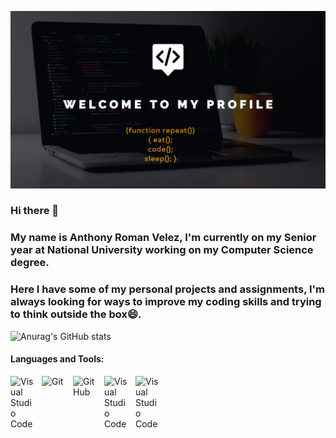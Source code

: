 


![Anurag's GitHub stats](https://github.com/AnthonyRomanVelez/AnthonyRomanVelez/blob/main/My%20project-1.png)
### Hi there 👋 
### My name is Anthony Roman Velez, I'm currently on my Senior year at National University working on my Computer Science degree.
### Here I have some of my personal projects and assignments, I'm always looking for ways to improve my coding skills and trying to think outside the box😄.

![Anurag's GitHub stats](https://github-readme-stats.vercel.app/api?username=AnthonyRomanVelez&show_icons=true&theme=dark)

#### Languages and Tools:

<img align="left" alt="Visual Studio Code" width="40px" src="https://cdn.jsdelivr.net/gh/devicons/devicon/icons/vscode/vscode-original.svg" style="padding-right:10px;" />           
          
<img align="left" alt="Git" width="40px" src="https://cdn.jsdelivr.net/gh/devicons/devicon/icons/git/git-original.svg" style="padding-right:10px;" />

<img align="left" alt="GitHub" width="40px" src="https://user-images.githubusercontent.com/3369400/139447912-e0f43f33-6d9f-45f8-be46-2df5bbc91289.png" style="padding-right:10px;" />
          
<img align="left" alt="Visual Studio Code" width="40px" src="https://cdn.jsdelivr.net/gh/devicons/devicon/icons/cplusplus/cplusplus-plain.svg" style="padding-right:10px;" />                  

<img align="left" alt="Visual Studio Code" width="40px" src="https://cdn.jsdelivr.net/gh/devicons/devicon/icons/c/c-original.svg" style="padding-right:10px;" />                

<!--
**AnthonyRomanVelez/AnthonyRomanVelez** is a ✨ _special_ ✨ repository because its `README.md` (this file) appears on your GitHub profile.

Here are some ideas to get you started:

- 🔭 I’m currently working on ...
- 🌱 I’m currently learning ...
- 👯 I’m looking to collaborate on ...
- 🤔 I’m looking for help with ...
- 💬 Ask me about ...
- 📫 How to reach me: ...
- 😄 Pronouns: ...
- ⚡ Fun fact: ...
-->
